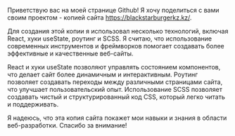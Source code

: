 Приветствую вас на моей странице Github!
Я хочу поделиться с вами своим проектом - копией сайта https://blackstarburgerkz.kz/.

Для создания этой копии я использовал несколько технологий, включая React, хуки useState, роутинг и SCSS. Я считаю, что использование современных инструментов и фреймворков помогает создавать более эффективные и качественные веб-сайты.

React и хуки useState позволяют управлять состоянием компонентов, что делает сайт более динамичным и интерактивным. Роутинг позволяет создавать переходы между различными страницами сайта, что улучшает пользовательский опыт. Использование SCSS позволяет создавать чистый и структурированный код CSS, который легко читать и поддерживать.

Я надеюсь, что эта копия сайта покажет мои навыки и знания в области веб-разработки.
Спасибо за внимание!
